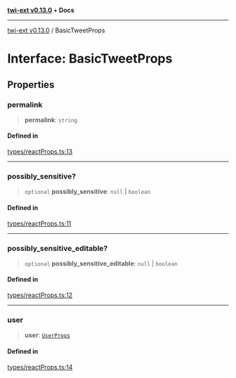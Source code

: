 [**twi-ext v0.13.0**](../README.md) • **Docs**

***

[twi-ext v0.13.0](../README.md) / BasicTweetProps

# Interface: BasicTweetProps

## Properties

### permalink

> **permalink**: `string`

#### Defined in

[types/reactProps.ts:13](https://github.com/Robot-Inventor/twi-ext/blob/a1ec3fb52ced3be3134dfa444de58ad83a671ce0/src/types/reactProps.ts#L13)

***

### possibly\_sensitive?

> `optional` **possibly\_sensitive**: `null` \| `boolean`

#### Defined in

[types/reactProps.ts:11](https://github.com/Robot-Inventor/twi-ext/blob/a1ec3fb52ced3be3134dfa444de58ad83a671ce0/src/types/reactProps.ts#L11)

***

### possibly\_sensitive\_editable?

> `optional` **possibly\_sensitive\_editable**: `null` \| `boolean`

#### Defined in

[types/reactProps.ts:12](https://github.com/Robot-Inventor/twi-ext/blob/a1ec3fb52ced3be3134dfa444de58ad83a671ce0/src/types/reactProps.ts#L12)

***

### user

> **user**: [`UserProps`](UserProps.md)

#### Defined in

[types/reactProps.ts:14](https://github.com/Robot-Inventor/twi-ext/blob/a1ec3fb52ced3be3134dfa444de58ad83a671ce0/src/types/reactProps.ts#L14)
